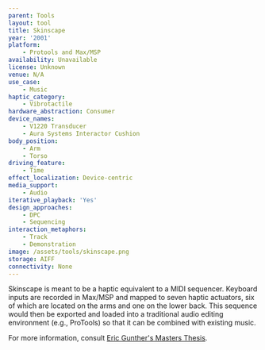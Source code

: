 ```yaml
---
parent: Tools
layout: tool
title: Skinscape
year: '2001'
platform:
    - Protools and Max/MSP
availability: Unavailable
license: Unknown
venue: N/A
use_case:
    - Music
haptic_category:
    - Vibrotactile
hardware_abstraction: Consumer
device_names:
    - V1220 Transducer
    - Aura Systems Interactor Cushion
body_position:
    - Arm
    - Torso
driving_feature:
    - Time
effect_localization: Device-centric
media_support:
    - Audio
iterative_playback: 'Yes'
design_approaches:
    - DPC
    - Sequencing
interaction_metaphors:
    - Track
    - Demonstration
image: /assets/tools/skinscape.png
storage: AIFF
connectivity: None
---
```

Skinscape is meant to be a haptic equivalent to a MIDI sequencer.
Keyboard inputs are recorded in Max/MSP and mapped to seven haptic actuators, six of which are located on the arms and one on the lower back.
This sequence would then be exported and loaded into a traditional audio editing environment (e.g., ProTools) so that it can be combined with existing music.

For more information, consult [Eric Gunther's Masters Thesis](http://citeseerx.ist.psu.edu/viewdoc/download?doi=10.1.1.833.3460&rep=rep1&type=pdf).
